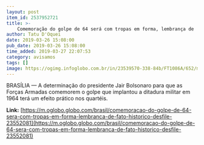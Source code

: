 ```yaml
---
layout: post
item_id: 2537952721
title: >-
    Comemoração do golpe de 64 será com tropas em forma, lembrança de 'fato histórico' e desfile
author: Tatu D'Oquei
date: 2019-03-26 15:08:00
pub_date: 2019-03-26 15:08:00
time_added: 2019-03-27 22:07:53
category: avisamos
tags: []
image: https://ogimg.infoglobo.com.br/in/23539570-338-84b/FT1086A/652/militares-Pablo-Jacob-1.jpg
---
```


BRASÍLIA — A determinação do presidente Jair Bolsonaro para que as Forças Armadas comemorem o golpe que implantou a ditadura militar em 1964 terá um efeito prático nos quartéis.

**Link:** [https://m.oglobo.globo.com/brasil/comemoracao-do-golpe-de-64-sera-com-tropas-em-forma-lembranca-de-fato-historico-desfile-23552081](https://m.oglobo.globo.com/brasil/comemoracao-do-golpe-de-64-sera-com-tropas-em-forma-lembranca-de-fato-historico-desfile-23552081)

